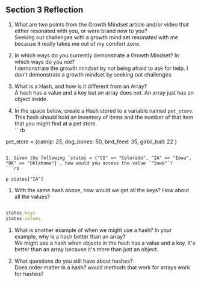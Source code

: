 ## Section 3 Reflection

1. What are two points from the Growth Mindset article and/or video that either resonated with you, or were brand new to you?
<br> Seeking out challenges with a growth mind set resonated with me because it really takes me out of my comfort zone.

1. In which ways do you currently demonstrate a Growth Mindset? In which ways do you _not_?
<br> I demonstrate the growth mindset by not being afraid to ask for help. I don't demonstrate a growth mindset by seeking out challenges.

1. What is a Hash, and how is it different from an Array?
<br>A hash has a value and a key but an array does not. An array just has an object inside.

1. In the space below, create a Hash stored to a variable named `pet_store`.  This hash should hold an inventory of items and the number of that item that you might find at a pet store.
<br>```rb

pet_store = {catnip: 25, dog_bones: 50, bird_feed: 35, girbil_ball: 22 }

```

1. Given the following `states = {"CO" => "Colorado", "IA" => "Iowa", "OK" => "Oklahoma"}`, how would you access the value `"Iowa"`?
```rb

p states["IA"]
```

1. With the same hash above, how would we get all the keys?  How about all the values?
```rb

states.keys
states.values
```
1. What is another example of when we might use a hash?  In your example, why is a hash better than an array?
<br>We might use a hash when objects in the hash has a value and a key. It's better than an array because it's more than just an object.

1. What questions do you still have about hashes?
<br>Does order matter in a hash? would methods that work for arrays work for hashes?
